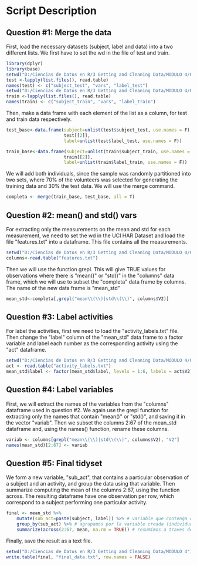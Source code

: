 # Script Description
## Question #1: Merge the data

First, load the necessary datasets (subject, label and data) into a two different lists. We first have to set the wd in the file of test and train.

```r
library(dplyr)
library(base)
setwd("D:/Ciencias de Datos en R/3 Getting and Cleaning Data/MODULO 4/UCI HAR Dataset/test")
test <-lapply(list.files(), read.table)
names(test) <- c("subject_test", "vars", "label_test")
setwd("D:/Ciencias de Datos en R/3 Getting and Cleaning Data/MODULO 4/UCI HAR Dataset/train")
train <-lapply(list.files(), read.table)
names(train) <- c("subject_train", "vars", "label_train")
```

Then, make a data frame with each element of the list as a column, for test and train data respectively.

```r 
test_base<-data.frame(subject=unlist(test$subject_test, use.names = F), 
                      test[[2]], 
                      label=unlist(test$label_test, use.names = F))

train_base<-data.frame(subject=unlist(train$subject_train, use.names = F), 
                      train[[2]], 
                      label=unlist(train$label_train, use.names = F))
```

We will add both individuals, since the sample was randomly partitioned into two sets, where 70% of the volunteers was selected for generating the training data and 30% the test data. We will use the merge command.

```r
completa <- merge(train_base, test_base, all = T)
```

## Question #2: mean() and std() vars

For extracting only the measurements on the mean and std for each measurement, we need to set the wd in the UCI HAR Dataset and load the file "features.txt" into a dataframe. This file contains all the measurements.

```r
setwd("D:/Ciencias de Datos en R/3 Getting and Cleaning Data/MODULO 4/UCI HAR Dataset")
columns<-read.table("features.txt")
```

Then we will use the function grepl. This will give TRUE values for observations where there is "mean()" or "std()" in the "columns" data frame, which we will use to subset the "completa" data frame by columns. The name of the new data frame is "mean_std"

```r
mean_std<-completa[,grepl("mean\\(\\)|std\\(\\)", columns$V2)]
```

## Question #3: Label activities

For label the activities, first we need to load the "activity_labels.txt" file. Then change the "label" column of the "mean_std" data frame to a factor variable and label each number as the corresponding activity using the "act" dataframe.

```r
setwd("D:/Ciencias de Datos en R/3 Getting and Cleaning Data/MODULO 4/UCI HAR Dataset")
act <- read.table("activity_labels.txt")
mean_std$label <- factor(mean_std$label, levels = 1:6, labels = act$V2)

```

## Question #4: Label variables

First, we will extract the names of the variables from the "columns" dataframe used in question #2. We again use the grepl function for extracting only the names that contain "mean()" or "std()", and saving it in the vector "variab". Then we subset the columns 2:67 of the mean_std dataframe and, using the names() function, rename these columns.

```r
variab <- columns[grepl("mean\\(\\)|std\\(\\)", columns$V2), "V2"]
names(mean_std)[2:67] <- variab
```

## Question #5: Final tidyset

We form a new variable, "sub_act", that contains a particular observation of a subject and an activity, and group the data using that variable. Then summarize computing the mean of the columns 2:67, using the function across. The resulting dataframe have one observation per row, which correspond to a subject performing one particular activity.
```r
final <- mean_std %>%
    mutate(sub_act=paste(subject, label)) %>% # variable que contenga cada observación particular
    group_by(sub_act) %>% # agrupamos por la variable creada (individuo y actividad)
    summarize(across(2:67, mean, na.rm = TRUE)) # resumimos a traves de todas las variables 
```

Finally, save the result as a text file.
```r
setwd("D:/Ciencias de Datos en R/3 Getting and Cleaning Data/MODULO 4")
write.table(final, "final_data.txt", row.names = FALSE)
```

